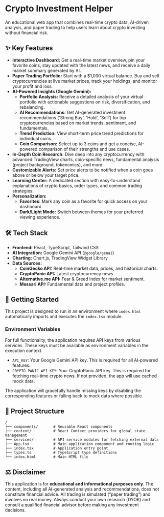 # Crypto Investment Helper

An educational web app that combines real-time crypto data, AI-driven analysis, and paper trading to help users learn about crypto investing without financial risk.

## ✨ Key Features

*   **Interactive Dashboard:** Get a real-time market overview, pin your favorite coins, stay updated with the latest news, and receive a daily market summary generated by AI.
*   **Paper Trading Portfolio:** Start with a $1,000 virtual balance. Buy and sell cryptocurrencies at live market prices, track your holdings, and monitor your profit and loss.
*   **AI-Powered Insights (Google Gemini):**
    *   **Portfolio Analysis:** Receive a detailed analysis of your virtual portfolio with actionable suggestions on risk, diversification, and rebalancing.
    *   **AI Recommendations:** Get AI-generated investment recommendations ('Strong Buy', 'Hold', 'Sell') for top cryptocurrencies based on market trends, sentiment, and fundamentals.
    *   **Trend Prediction:** View short-term price trend predictions for individual coins.
    *   **Coin Comparison:** Select up to 3 coins and get a concise, AI-powered comparison of their strengths and use cases.
*   **In-Depth Coin Research:** Dive deep into any cryptocurrency with advanced TradingView charts, coin-specific news, fundamental analysis (project background, tokenomics), and more.
*   **Customizable Alerts:** Set price alerts to be notified when a coin goes above or below your target price.
*   **Learning Center:** A dedicated section with easy-to-understand explanations of crypto basics, order types, and common trading strategies.
*   **Personalization:**
    *   **Favorites:** Mark any coin as a favorite for quick access on your dashboard.
    *   **Dark/Light Mode:** Switch between themes for your preferred viewing experience.

## 🛠️ Tech Stack

*   **Frontend:** React, TypeScript, Tailwind CSS
*   **AI Integration:** Google Gemini API (`@google/genai`)
*   **Charting:** Chart.js, TradingView Widget Library
*   **Data Sources:**
    *   **CoinGecko API:** Real-time market data, prices, and historical charts.
    *   **CryptoPanic API:** Latest cryptocurrency news.
    *   **Alternative.me API:** Fear & Greed Index for market sentiment.
    *   **Messari API:** Fundamental data and project profiles.

## 🚀 Getting Started

This project is designed to run in an environment where `index.html` automatically imports and executes the `index.tsx` module.

### Environment Variables

For full functionality, the application requires API keys from various services. These keys must be available as environment variables in the execution context.

*   `API_KEY`: Your Google Gemini API key. This is required for all AI-powered features.
*   `CRYPTO_PANIC_API_KEY`: Your CryptoPanic API key. This is required for fetching real-time crypto news. If not provided, the app will use cached mock data.

The application will gracefully handle missing keys by disabling the corresponding features or falling back to mock data where possible.

## 📁 Project Structure

```
/
├── components/       # Reusable React components
├── context/          # React Context providers for global state management
├── services/         # API service modules for fetching external data
├── App.tsx           # Main application component and routing logic
├── index.tsx         # Application entry point
├── types.ts          # TypeScript type definitions
└── index.html        # Main HTML file
```

## ⚖️ Disclaimer

This application is for **educational and informational purposes only**. The content, including all AI-generated analysis and recommendations, does not constitute financial advice. All trading is simulated ("paper trading") and involves no real money. Always conduct your own research (DYOR) and consult a qualified financial advisor before making any investment decisions.
